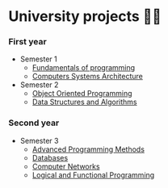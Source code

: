 # University projects :woman_technologist:
### First year 
- Semester 1
   - <a href="https://github.com/georgianapetricele/University-projects/tree/main/Semester%201/Fundamentals%20of%20programming">Fundamentals of programming</a>
    - <a href="https://github.com/georgianapetricele/University-projects/tree/main/Semester%201/ASC">Computers Systems Architecture</a>
- Semester 2
   - <a href="https://github.com/georgianapetricele/University-projects/tree/main/Semester%202/Object%20Oriented%20Programming">Object Oriented Programming</a>
   - <a href="https://github.com/georgianapetricele/University-projects/tree/main/Semester%202/Data%20Structures%20and%20Algorithms">Data Structures and Algorithms</a>
### Second year
- Semester 3
   - <a href="https://github.com/georgianapetricele/University-projects/tree/main/Semester%203%20/Advanced%20programming%20methods">Advanced Programming Methods</a>
   - <a href="https://github.com/georgianapetricele/University-projects/tree/main/Semester%203%20/Databases">Databases</a>
   - <a href="https://github.com/georgianapetricele/University-projects/tree/main/Semester%203%20/Computer%20Networks">Computer Networks</a>
   - <a href="Semester 3 /Functional and Logic Programming">Logical and Functional Programming</a>
